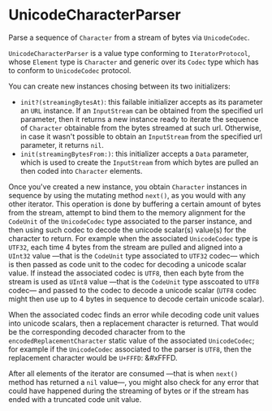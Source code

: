 # UnicodeCharacterParser

Parse a sequence of `Character` from a stream of bytes via `UnicodeCodec`.

`UnicodeCharacterParser` is a value type conforming to `IteratorProtocol`, whose `Element` type is `Character` and generic over its `Codec` type which has to conform to `UnicodeCodec` protocol.

You can create new instances chosing between its two initializers: 
* `init?(streamingBytesAt)`: this failable initializer accepts as its parameter an `URL` instance. If an `InputStream` can be obtained from the specified url parameter, then it returns a new instance ready to iterate the sequence of `Character` obtainable from the bytes streamed at such url. Otherwise, in case it wasn't possible to obtain an `InputStream` from the specified url parameter, it returns `nil`. 
* `init(streamingBytesFrom:)`: this initializer accepts a `Data` parameter, which is used to create the `InputStream` from which bytes are pulled an then coded into `Character` elements.

Once you've created a new instance, you obtain `Character` instances in sequence by using the mutating method `next()`, as you would with any other iterator.
This operation is done by buffering a certain amount of bytes from the stream, attempt to bind them to the memory alignment for the `CodeUnit` of the `UnicodeCodec` type associated to the parser instance, and then using such codec to decode the unicode scalar(s) value(s) for the character to return.
For example when the associated `UnicodeCodec` type is `UTF32`, each time 4 bytes from the stream are pulled and aligned into a `UInt32` value —that is the `CodeUnit` type associated to `UTF32` codec— which is then passed as code unit to the codec for decoding a unicode scalar value. 
If instead the associated codec is `UTF8`, then each byte from the stream is used as `UInt8` value —that is the `CodeUnit` type asscoated to `UTF8` codec— and passed to the codec to decode a unicode scalar (`UTF8` codec might then use up to 4 bytes in sequence to decode certain unicode scalar).

When the associated codec finds an error while decoding code unit values into unicode scalars, then a replacement character is returned. That would be the corresponding decoded character from to the `encodedReplacementCharacter` static value of the associated `UnicodeCodec`; for example if the `UnicodeCodec` associated to the parser is `UTF8`, then the replacement character would be `U+FFFD`: &#xFFFD.

After all elements of the iterator are consumed —that is when `next()` method has returned a `nil` value—, you might also check for any error that could have happened during the streaming of bytes or if the stream has ended with a truncated code unit value.

